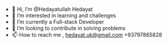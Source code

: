 - 👋 Hi, I’m @Hedayatullah Hedayat
- 👀 I’m interested in learning and challenges
- 🌱 I’m currently a Full-stack Developer 
- 💞️ I’m looking to contribute in solving problems
- 📫 How to reach me ,
hedayat.uk@gmail.com
+93797865828

<!---
Hedoo/Hedoo is a ✨ special ✨ repository because its `README.md` (this file) appears on your GitHub profile.
You can click the Preview link to take a look at your changes.
--->
